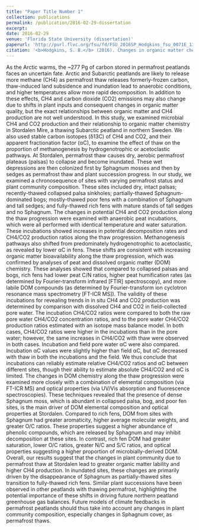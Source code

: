 ```yaml
---
title: "Paper Title Number 1"
collection: publications
permalink: /publication/2016-02-29-dissertation
excerpt:
date: 2016-02-29
venue: 'Florida State University (dissertation)'
paperurl: 'http://purl.flvc.org/fsu/fd/FSU_2016SP_Hodgkins_fsu_0071E_13057'
citation: '<b>Hodgkins, S. B.</b> (2016). Changes in organic matter chemistry and methanogenesis due to permafrost thaw in a subarctic peatland (Dissertation). The Florida State University, Tallahassee, FL.'
---
```


As the Arctic warms, the ~277 Pg of carbon stored in permafrost peatlands faces an uncertain fate. Arctic and Subarctic peatlands are likely to release more methane (CH4) as permafrost thaw releases formerly-frozen carbon, thaw-induced land subsidence and inundation lead to anaerobic conditions, and higher temperatures allow more rapid decomposition. In addition to these effects, CH4 and carbon dioxide (CO2) emissions may also change due to shifts in plant inputs and consequent changes in organic matter quality, but the exact relationships between organic matter and CH4 production are not well understood. In this study, we examined microbial CH4 and CO2 production and their relationship to organic matter chemistry in Stordalen Mire, a thawing Subarctic peatland in northern Sweden. We also used stable carbon isotopes (δ13C) of CH4 and CO2, and their apparent fractionation factor (αC), to examine the effect of thaw on the proportion of methanogenesis by hydrogenotrophic or acetoclastic pathways. At Stordalen, permafrost thaw causes dry, aerobic permafrost plateaus (palsas) to collapse and become inundated. These wet depressions are then colonized first by Sphagnum mosses and then by sedges as permafrost thaw and plant succession progress. In our study, we examined a chronosequence of sites with varying permafrost status and plant community composition. These sites included dry, intact palsas; recently-thawed collapsed palsa sinkholes; partially-thawed Sphagnum-dominated bogs; mostly-thawed poor fens with a combination of Sphagnum and tall sedges; and fully-thawed rich fens with mature stands of tall sedges and no Sphagnum. The changes in potential CH4 and CO2 production along the thaw progression were examined with anaerobic peat incubations, which were all performed with identical temperature and water saturation. These incubations showed increases in potential decomposition rates and CH4/CO2 production ratios along the thaw progression. Methanogenesis pathways also shifted from predominately hydrogenotrophic to acetoclastic, as revealed by lower αC in fens. These shifts are consistent with increasing organic matter bioavailability along the thaw progression, which was confirmed by analyses of peat and dissolved organic matter (DOM) chemistry. These analyses showed that compared to collapsed palsas and bogs, rich fens had lower peat C/N ratios, higher peat humification rates (as determined by Fourier-transform infrared [FTIR] spectroscopy), and more labile DOM compounds (as determined by Fourier-transform ion cyclotron resonance mass spectrometry [FT-ICR MS]). The validity of these incubations for revealing trends in in situ CH4 and CO2 production was determined by comparison with dissolved CH4 and CO2 in field-collected pore water. The incubation CH4/CO2 ratios were compared to both the raw pore water CH4/CO2 concentration ratios, and to the pore water CH4/CO2 production ratios estimated with an isotope mass balance model. In both cases, CH4/CO2 ratios were higher in the incubations than in the pore water; however, the same increases in CH4/CO2 with thaw were observed in both cases. Incubation and field pore water αC were also compared. Incubation αC values were slightly higher than field αC, but αC decreased with thaw in both the incubations and the field. We thus conclude that incubations can reliably estimate relative CH4/CO2 ratios and αC between different sites, though their ability to estimate absolute CH4/CO2 and αC is limited. The changes in DOM chemistry along the thaw progression were examined more closely with a combination of elemental composition (via FT-ICR MS) and optical properties (via UV/Vis absorption and fluorescence spectroscopies). These techniques revealed that the presence of dense Sphagnum moss, which is abundant in collapsed palsa, bog, and poor fen sites, is the main driver of DOM elemental composition and optical properties at Stordalen. Compared to rich fens, DOM from sites with Sphagnum had greater aromaticity, higher average molecular weights, and greater O/C ratios. These properties suggest a higher abundance of phenolic compounds, which are released by Sphagnum and may inhibit decomposition at these sites. In contrast, rich fen DOM had greater saturation, lower O/C ratios, greater N/C and S/C ratios, and optical properties suggesting a higher proportion of microbially-derived DOM. Overall, our results suggest that the changes in plant community due to permafrost thaw at Stordalen lead to greater organic matter lability and higher CH4 production. In inundated sites, these changes are primarily driven by the disappearance of Sphagnum as partially-thawed sites transition to fully-thawed rich fens. Similar plant successions have been observed in other peatlands with thawing permafrost, highlighting the potential importance of these shifts in driving future northern peatland greenhouse gas balances. Future models of climate feedbacks in permafrost peatlands should thus take into account any changes in plant community composition, especially changes in Sphagnum cover, as permafrost thaws.
